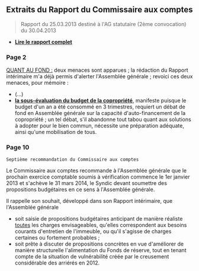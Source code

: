 ## Extraits  du Rapport du Commissaire aux comptes

> Rapport du 25.03.2013 destiné à l'AG statutaire (2ème convocation)  du 30.04.2013

* [**Lire le rapport complet**](http://brab80.webs.com/Chap_14.pdf)

### Page 2

<u>QUANT AU FOND :</u> deux menaces sont apparues ; la rédaction du Rapport intérimaire
m'a déjà permis d'alerter l'Assemblée générale ; revoici ces deux menaces, pour mémoire :

* (...)
* <u><b>la sous-évaluation du budget de la copropriété</b></u>, manifeste puisque le budget d'un an a été consommé en 3 trimestres, requiert un débat de fond en Assemblée générale sur la capacité d'auto-financement de la copropriété ; un tel débat, s'il abandonne tout tabou quant aux solutions à adopter pour le bien commun, nécessite une préparation adéquate, ainsi qu'une mobilisation de tous.

### Page 10

    Septième recommandation du Commissaire aux comptes

Le Commissaire aux comptes recommande à l'Assemblée générale que le prochain exercice comptable soumis à vérification commence le 1er janvier 2013 et s'achève le 31 mars 2014, le Syndic devant soumettre des propositions budgétaires en ce sens à l'Assemblée générale.

Il rappelle son souhait, développé dans son Rapport intérimaire, que l'Assemblée générale 

* soit saisie de propositions budgétaires anticipant de manière réaliste <u>toutes</u> les charges envisageables, qu'elles correspondent aux besoins courants d'entretien de l'immeuble, ou qu'il s'agisse de charges certaines ou fortement probables ;
* soit prête à discuter de propositions concrètes en vue d'améliorer de manière structurelle l'alimentation du Fonds de réserve, tout en tenant compte de la situation de vulnérabilité créée par le creusement considérable des arriérés en 2012.